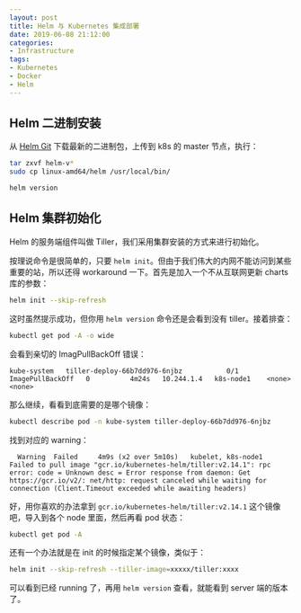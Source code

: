 ```yaml
---
layout: post
title: Helm 与 Kubernetes 集成部署
date: 2019-06-08 21:12:00
categories: 
- Infrastructure
tags:
- Kubernetes
- Docker
- Helm
---
```


## Helm 二进制安装

从 [Helm Git](https://github.com/helm/helm/releases) 下载最新的二进制包，上传到 k8s 的 master 节点，执行：

```bash
tar zxvf helm-v*
sudo cp linux-amd64/helm /usr/local/bin/

helm version
```

## Helm 集群初始化

Helm 的服务端组件叫做 Tiller，我们采用集群安装的方式来进行初始化。

按理说命令是很简单的，只要 `helm init`。但由于我们伟大的内网不能访问到某些重要的站，所以还得 workaround 一下。首先是加入一个不从互联网更新 charts 库的参数：

```bash
helm init --skip-refresh
```

这时虽然提示成功，但你用 `helm version` 命令还是会看到没有 tiller。接着排查：

```bash
kubectl get pod -A -o wide
```

会看到亲切的 ImagPullBackOff 错误：

```text
kube-system   tiller-deploy-66b7dd976-6njbz           0/1     ImagePullBackOff   0          4m24s   10.244.1.4   k8s-node1    <none>           <none>
```

那么继续，看看到底需要的是哪个镜像：

```bash
kubectl describe pod -n kube-system tiller-deploy-66b7dd976-6njbz
```

找到对应的 warning：

```text
  Warning  Failed     4m9s (x2 over 5m10s)   kubelet, k8s-node1  Failed to pull image "gcr.io/kubernetes-helm/tiller:v2.14.1": rpc error: code = Unknown desc = Error response from daemon: Get https://gcr.io/v2/: net/http: request canceled while waiting for connection (Client.Timeout exceeded while awaiting headers)
```

好，用你喜欢的办法拿到 `gcr.io/kubernetes-helm/tiller:v2.14.1` 这个镜像吧，导入到各个 node 里面，然后再看 pod 状态：

```bash
kubectl get pod -A
```

还有一个办法就是在 init 的时候指定某个镜像，类似于：

```bash
helm init --skip-refresh --tiller-image=xxxxx/tiller:xxxx
```

可以看到已经 running 了，再用 `helm version` 查看，就能看到 server 端的版本了。
